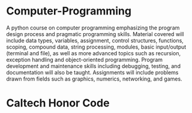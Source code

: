 # Computer-Programming
A python course on computer programming emphasizing the program design process and pragmatic programming skills. Material covered will include data types, variables, assignment, control structures, functions, scoping, compound data, string processing, modules, basic input/output (terminal and file), as well as more advanced topics such as recursion, exception handling and object-oriented programming. Program development and maintenance skills including debugging, testing, and documentation will also be taught. Assignments will include problems drawn from fields such as graphics, numerics, networking, and games.
# Caltech Honor Code
